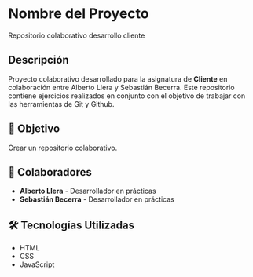 # Nombre del Proyecto
Repositorio colaborativo desarrollo cliente
## Descripción
Proyecto colaborativo desarrollado para la asignatura de **Cliente** en colaboración entre Alberto Llera y Sebastián Becerra.
Este repositorio contiene ejercicios realizados en conjunto con el objetivo de trabajar con las herramientas de Git y Github.

## 🎯 Objetivo
Crear un repositorio colaborativo.

## 👥 Colaboradores
- **Alberto Llera** - Desarrollador en prácticas
- **Sebastián Becerra** - Desarrollador en prácticas

## 🛠️ Tecnologías Utilizadas
- HTML
- CSS
- JavaScript
